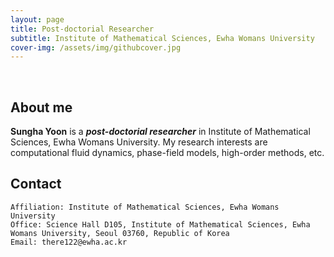 ```yaml
---
layout: page
title: Post-doctorial Researcher
subtitle: Institute of Mathematical Sciences, Ewha Womans University
cover-img: /assets/img/githubcover.jpg
---
```


<br/>

## About me

**Sungha Yoon** is a **_post-doctorial researcher_** in Institute of Mathematical Sciences, Ewha Womans University. My research interests are computational fluid dynamics, phase-field models, high-order methods, etc.

## Contact

```
Affiliation: Institute of Mathematical Sciences, Ewha Womans University
Office: Science Hall D105, Institute of Mathematical Sciences, Ewha Womans University, Seoul 03760, Republic of Korea
Email: there122@ewha.ac.kr
```
